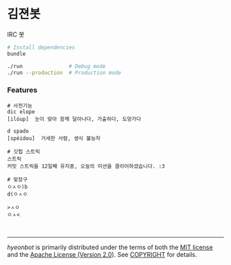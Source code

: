 김젼봇
========

IRC 봇

```sh
# Install dependencies
bundle

./run               # Debug mode
./run --production  # Production mode
```

### Features

```console
# 사전기능
dic elope
[ilóup]  눈이 맞아 함께 달아나다, 가출하다, 도망가다

d spado
[spéidou]  거세한 사람, 생식 불능자

# 깃헙 스트릭
스트릭
커밋 스트릭을 12일째 유지중, 오늘의 미션을 클리어하셨습니다. :3

# 맞장구
ㅇㅅㅇ)b
d(ㅇㅅㅇ

>ㅅㅇ
ㅇㅅ<
```

<br>

--------
*hyeonbot* is primarily distributed under the terms of both the [MIT license]
and the [Apache License (Version 2.0)]. See [COPYRIGHT] for details.

[MIT license]: LICENSE-MIT
[Apache License (Version 2.0)]: LICENSE-APACHE
[COPYRIGHT]: COPYRIGHT
